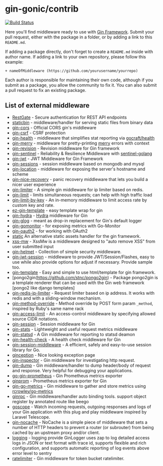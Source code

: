 # gin-gonic/contrib 

[![Build Status](https://travis-ci.org/gin-gonic/contrib.svg)](https://travis-ci.org/gin-gonic/contrib)

Here you'll find middleware ready to  use with [Gin Framework](https://github.com/gin-gonic/gin). Submit your pull request, either with the package in a folder, or by adding a link to this `README.md`.

If adding a package directly, don't forget to create a `README.md` inside with author name.
If adding a link to your own repository, please follow this example:

```
+ nameOfMiddleware (https://github.com/yourusername/yourrepo)
```

Each author is responsible for maintaining their own code, although if you submit as a package, you allow the community to fix it. You can also submit a pull request to fix an existing package.
  
## List of external middleware

+ [RestGate](https://github.com/pjebs/restgate) - Secure authentication for REST API endpoints
+ [staticbin](https://github.com/olebedev/staticbin) - middleware/handler for serving static files from binary data
+ [gin-cors](https://github.com/gin-contrib/cors) - Official CORS gin's middleware
+ [gin-csrf](https://github.com/utrack/gin-csrf) - CSRF protection
+ [gin-health](https://github.com/utrack/gin-health) - middleware that simplifies stat reporting via [gocraft/health](https://github.com/gocraft/health)
+ [gin-merry](https://github.com/utrack/gin-merry) - middleware for pretty-printing [merry](https://github.com/ansel1/merry) errors with context
+ [gin-revision](https://github.com/appleboy/gin-revision-middleware) - Revision middleware for Gin framework
+ [gin-sentinel](https://github.com/Opur/gin-sentinel) - Reliability & Resilience Middleware with [sentinel-golang](https://github.com/alibaba/sentinel-golang)
+ [gin-jwt](https://github.com/appleboy/gin-jwt) - JWT Middleware for Gin Framework
+ [gin-sessions](https://github.com/kimiazhu/ginweb-contrib/tree/master/sessions) - session middleware based on mongodb and mysql
+ [gin-location](https://github.com/drone/gin-location) - middleware for exposing the server's hostname and scheme
+ [gin-nice-recovery](https://github.com/ekyoung/gin-nice-recovery) - panic recovery middleware that lets you build a nicer user experience
+ [gin-limiter](https://github.com/davidleitw/gin-limiter) - A simple gin middleware for ip limiter based on redis.
+ [gin-limit](https://github.com/aviddiviner/gin-limit) - limits simultaneous requests; can help with high traffic load
+ [gin-limit-by-key](https://github.com/yangxikun/gin-limit-by-key) - An in-memory middleware to limit access rate by custom key and rate.
+ [ez-gin-template](https://github.com/michelloworld/ez-gin-template) - easy template wrap for gin
+ [gin-hydra](https://github.com/janekolszak/gin-hydra) - [Hydra](https://github.com/ory-am/hydra) middleware for Gin
+ [gin-glog](https://github.com/zalando/gin-glog) - meant as drop-in replacement for Gin's default logger
+ [gin-gomonitor](https://github.com/zalando/gin-gomonitor) - for exposing metrics with Go-Monitor
+ [gin-oauth2](https://github.com/zalando/gin-oauth2) - for working with OAuth2
+ [static](https://github.com/hyperboloide/static) An alternative static assets handler for the gin framework.
+ [xss-mw](https://github.com/dvwright/xss-mw) - XssMw is a middleware designed to "auto remove XSS" from user submitted input
+ [gin-helmet](https://github.com/danielkov/gin-helmet) - Collection of simple security middleware.
+ [gin-jwt-session](https://github.com/ScottHuangZL/gin-jwt-session) - middleware to provide JWT/Session/Flashes, easy to use while also provide options for adjust if necessary. Provide sample too.
+ [gin-template](https://github.com/foolin/gin-template) - Easy and simple to use html/template for gin framework.
+ [pongo2gin(https://github.com/stnc/pongo2gin) - Package pongo2gin is a template renderer that can be used with the Gin web framework [pongo2 like django templates]
+ [gin-redis-ip-limiter](https://github.com/Salvatore-Giordano/gin-redis-ip-limiter) - Request limiter based on ip address. It works with redis and with a sliding-window mechanism.
+ [gin-method-override](https://github.com/bu/gin-method-override) - Method override by POST form param `_method`, inspired by Ruby's same name rack
+ [gin-access-limit](https://github.com/bu/gin-access-limit) - An access-control middleware by specifying allowed source CIDR notations.
+ [gin-session](https://github.com/go-session/gin-session) - Session middleware for Gin
+ [gin-stats](https://github.com/semihalev/gin-stats) - Lightweight and useful request metrics middleware
+ [gin-statsd](https://github.com/amalfra/gin-statsd) - A Gin middleware for reporting to statsd deamon
+ [gin-health-check](https://github.com/RaMin0/gin-health-check) - A health check middleware for Gin
+ [gin-session-middleware](https://github.com/go-session/gin-session) - A efficient, safely and easy-to-use session library for Go.
+ [ginception](https://github.com/kubastick/ginception) - Nice looking exception page
+ [gin-inspector](https://github.com/fatihkahveci/gin-inspector) - Gin middleware for investigating http request.
+ [gin-dump](https://github.com/tpkeeper/gin-dump) - Gin middleware/handler to dump header/body of request and response. Very helpful for debugging your applications.
+ [go-gin-prometheus](https://github.com/zsais/go-gin-prometheus) - Gin Prometheus metrics exporter
+ [ginprom](https://github.com/chenjiandongx/ginprom) - Prometheus metrics exporter for Gin
+ [gin-go-metrics](https://github.com/bmc-toolbox/gin-go-metrics) - Gin middleware to gather and store metrics using [rcrowley/go-metrics](https://github.com/rcrowley/go-metrics)
+ [ginrpc](https://github.com/xxjwxc/ginrpc) - Gin middleware/handler auto binding tools. support object register by annotated route like beego
+ [goscope](https://github.com/averageflow/goscope) - Watch incoming requests, outgoing responses and logs of your Gin application with this plug and play middleware inspired by Laravel Telescope.
+ [gin-nocache](https://github.com/alexander-melentyev/gin-nocache) - NoCache is a simple piece of middleware that sets a number of HTTP headers to prevent a router (or subrouter) from being cached by an upstream proxy and/or client.
+ [logging](https://github.com/axiaoxin-com/logging#gin-middleware-ginlogger) - logging provide GinLogger uses zap to log detailed access logs in JSON or text format with trace id, supports flexible and rich configuration, and supports automatic reporting of log events above error level to sentry
+ [ratelimiter](https://github.com/axiaoxin-com/ratelimiter) - Gin middleware for token bucket ratelimiter.
